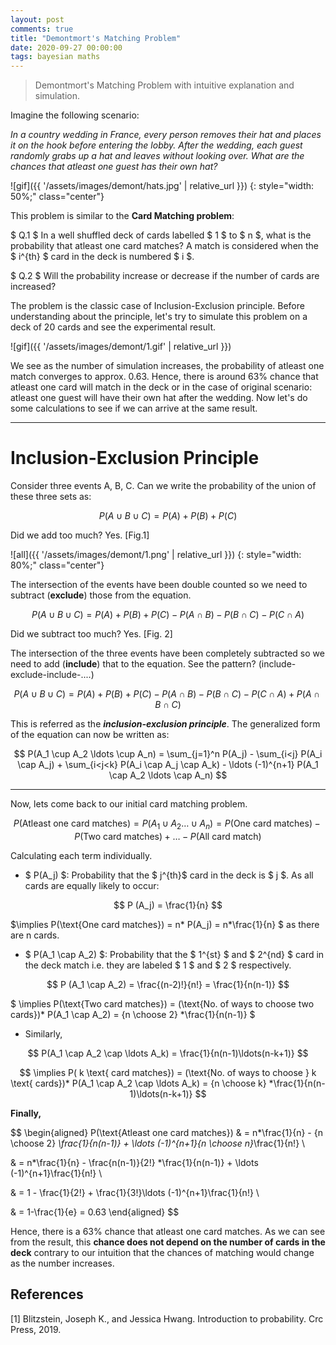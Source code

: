 ```yaml
---
layout: post
comments: true
title: "Demontmort's Matching Problem"
date: 2020-09-27 00:00:00
tags: bayesian maths
---
```

> Demontmort's Matching Problem with intuitive explanation and simulation.


<!--more-->

<!--     

{: class="table-of-content"}
* TOC
{:toc} -->

Imagine the following scenario:

<em> In a country wedding in France, every person removes their hat and places it on the hook before entering the lobby. After the wedding, each guest randomly grabs up a hat and leaves without looking over. What are the chances that atleast one guest has their own hat?</em>

![gif]({{ '/assets/images/demont/hats.jpg' | relative_url }})
{: style="width: 50%;" class="center"}

This problem is similar to the **Card Matching problem**:

$ Q.1 $ In a well shuffled deck of cards labelled $ 1 $ to $ n $, what is the probability that atleast one card matches? A match is considered when the $ i^{th} $ card in the deck is numbered $ i $.

$ Q.2 $ Will the probability increase or decrease if the number of cards are increased?

The problem is the classic case of Inclusion-Exclusion principle. Before understanding about the principle, let's try to simulate this problem on a deck of 20 cards and see the experimental result.

![gif]({{ '/assets/images/demont/1.gif' | relative_url }})
<!-- {: style="width: 100%;" class="center"} -->

We see as the number of simulation increases, the probability of atleast one match converges to approx. 0.63. Hence, there is around 63% chance that atleast one card will match in the deck or in the case of original scenario: atleast one guest will have their own hat after the wedding. Now let's do some calculations to see if we can arrive at the same result.

***

# Inclusion-Exclusion Principle

Consider three events A, B, C. Can we write the probability of the union of these three sets as:

$$ P( A \cup B \cup C) = P(A) + P(B) + P(C) $$ 

Did we add too much? Yes. [Fig.1]

![all]({{ '/assets/images/demont/1.png' | relative_url }})
{: style="width: 80%;" class="center"}

The intersection of the events have been double counted so we need to subtract (**exclude**) those from the equation.

$$ P( A \cup B \cup C)= P(A) + P(B) + P(C) - P(A \cap B) - P(B \cap C) - P(C \cap A)  $$

Did we subtract too much? Yes. [Fig. 2] 

The intersection of the three events have been completely subtracted so we need to add (**include**) that to the equation. See the pattern? (include-exclude-include-....)

$$ P( A \cup B \cup C)= P(A) + P(B) + P(C) - P(A \cap B) - P(B \cap C) - P(C \cap A) + P(A \cap B \cap C)  $$

This is referred as the <em>**inclusion-exclusion principle**</em>. The generalized form of the equation can now be written as:

$$ P(A_1 \cup A_2 \ldots \cup A_n) = \sum_{j=1}^n P(A_j) - \sum_{i<j} P(A_i \cap A_j) + \sum_{i<j<k} P(A_i \cap A_j \cap A_k) - \ldots (-1)^{n+1} P(A_1 \cap A_2 \ldots \cap A_n) $$

***

Now, lets come back to our initial card matching problem.

$$ P(\text{Atleast one card matches})=  P(A_1 \cup A_2 \ldots \cup A_n)=  P(\text{One card matches}) - P(\text{Two card matches})+ \ldots - P(\text{All card match})$$

Calculating each term individually.


* $ P(A_j) $: Probability that the $ j^{th}$ card in the deck is $ j $. As all cards are equally likely to occur:

$$ P (A_j) = \frac{1}{n} $$ 

$\implies P(\text{One card matches}) = n* P(A_j) = n*\frac{1}{n} $ as there are n cards.

* $ P(A_1 \cap A_2) $: Probability that the $ 1^{st} $ and $ 2^{nd} $ card in the deck match i.e. they are labeled $ 1 $ and $ 2 $ respectively.

$$ P (A_1 \cap A_2) = \frac{(n-2)!}{n!} = \frac{1}{n(n-1)} $$

$ \implies P(\text{Two card matches}) = (\text{No. of ways to choose two cards})* P(A_1 \cap A_2) = {n \choose 2} *\frac{1}{n(n-1)} $

* Similarly, 

$$ P(A_1 \cap A_2 \cap \ldots A_k) = \frac{1}{n(n-1)\ldots(n-k+1)} $$

$$ \implies P( k \text{ card matches}) = (\text{No. of ways to choose } k \text{ cards})* P(A_1 \cap A_2 \cap \ldots A_k) = {n \choose k} *\frac{1}{n(n-1)\ldots(n-k+1)} $$

**Finally,**

$$
\begin{aligned}
P(\text{Atleast one card matches}) & = n*\frac{1}{n} -  {n \choose 2} *\frac{1}{n(n-1)} + \ldots (-1)^{n+1}{n \choose n}*\frac{1}{n!} \\

 & =  n*\frac{1}{n} -  \frac{n(n-1)}{2!} *\frac{1}{n(n-1)} + \ldots (-1)^{n+1}\frac{1}{n!} \\

& = 1 -  \frac{1}{2!} + \frac{1}{3!}\ldots (-1)^{n+1}\frac{1}{n!} \\

& = 1-\frac{1}{e} = 0.63
 \end{aligned}
 $$

Hence, there is a 63% chance that atleast one card matches. As we can see from the result, this **chance does not depend on the number of cards in the deck** contrary to our intuition that the chances of matching would change as the number increases.

## References

[1] Blitzstein, Joseph K., and Jessica Hwang. Introduction to probability. Crc Press, 2019.



